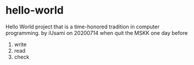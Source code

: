 # hello-world
Hello World project that is a time-honored tradition in computer programming.
by iUsami on 20200714 when quit the MSKK one day before

1. write
1. read
1. check
